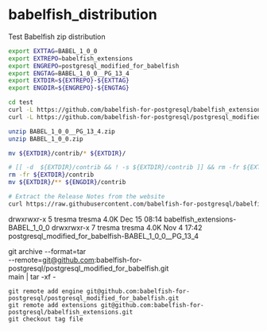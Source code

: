 # babelfish_distribution
Test Babelfish zip distribution


```sh
export EXTTAG=BABEL_1_0_0
export EXTREPO=babelfish_extensions
export ENGREPO=postgresql_modified_for_babelfish
export ENGTAG=BABEL_1_0_0__PG_13_4
export EXTDIR=${EXTREPO}-${EXTTAG}
export ENGDIR=${ENGREPO}-${ENGTAG}

cd test
curl -L https://github.com/babelfish-for-postgresql/babelfish_extensions/archive/refs/tags/BABEL_1_0_0.zip --output BABEL_1_0_0.zip
curl -L https://github.com/babelfish-for-postgresql/postgresql_modified_for_babelfish/archive/refs/tags/BABEL_1_0_0__PG_13_4.zip --output BABEL_1_0_0__PG_13_4.zip

unzip BABEL_1_0_0__PG_13_4.zip
unzip BABEL_1_0_0.zip

mv ${EXTDIR}/contrib/* ${EXTDIR}/

# [[ -d  ${EXTDIR}/contrib && ! -s ${EXTDIR}/contrib ]] && rm -fr ${EXTDIR}/contrib 
rm -fr ${EXTDIR}/contrib 
mv ${EXTDIR}/** ${ENGDIR}/contrib

# Extract the Release Notes from the website
curl https://raw.githubusercontent.com/babelfish-for-postgresql/babelfish_project_website/a9bbeb3aeb2305914ae802806df21d7b7fbd1ec9/_releases/release_notes_1.0.0.md | sed '/---/,/---/d' > ${ENGDIR}/RELEASE_NOTES.md
```


drwxrwxr-x 5 tresma tresma 4.0K Dec 15 08:14 babelfish_extensions-BABEL_1_0_0
drwxrwxr-x 7 tresma tresma 4.0K Nov  4 17:42 postgresql_modified_for_babelfish-BABEL_1_0_0__PG_13_4



git archive --format=tar \
    --remote=git@github.com:babelfish-for-postgresql/postgresql_modified_for_babelfish.git \
    main  | tar -xf -

```
git remote add engine git@github.com:babelfish-for-postgresql/postgresql_modified_for_babelfish.git
git remote add extensions git@github.com:babelfish-for-postgresql/babelfish_extensions.git
git checkout tag file 